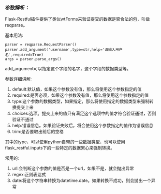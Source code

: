 ### 参数解析：

Flask-Restful插件提供了类似wtForms来验证提交的数据是否合法的包，叫做reqparse。

基本用法:

```
parser = reqparse.RequestParser()
parser.add_argument('username',type=str,help='请输入用户名',required=True)
args = parser.parse_args()
```

add\_argument可以指定这个字段的名字，这个字段的数据类型等。

参数详细讲解:

1. default:默认值，如果这个参数没有值，那么将使用这个参数指定的值
2. required:是否必须，如果这个参数没有值，那么将使用这个参数指定的值
3. type:这个参数的数据类型，如果指定，那么将使用指定的数据类型来强制转换提交上来
4. choices:选项。提交上来的值只有满足这个选项中的值才符合验证通过，否则验证不通过
5. help:错误信息。如果验证失败后，将会使用这个参数指定的值作为错误信息
6. trim:是否要取出前后的空格

其中的type，可以使用python自带的一些数据类型，也可以使用flask\_restful.inputs下的一些特定的数据累心来强制转换。

常用的:

1. url:会判断这个参数的值是否是一个url，如果不是，就会抛出异常
2. regex:正则表达式
3. date:将这个字符串转换为datetime.date。如果转换不成功，则会抛出一个异常



